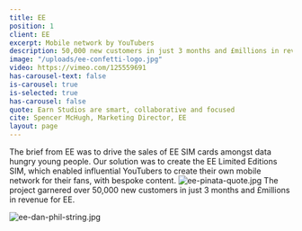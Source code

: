 ```yaml
---
title: EE
position: 1
client: EE
excerpt: Mobile network by YouTubers
description: 50,000 new customers in just 3 months and £millions in revenue for EE
image: "/uploads/ee-confetti-logo.jpg"
video: https://vimeo.com/125559691
has-carousel-text: false
is-carousel: true
is-selected: true
has-carousel: false
quote: Earn Studios are smart, collaborative and focused
cite: Spencer McHugh, Marketing Director, EE
layout: page
---
```


The brief from EE was to drive the sales of EE SIM cards amongst data hungry young people. Our solution was to create the EE Limited Editions SIM, which enabled influential YouTubers to create their own mobile network for their fans, with bespoke content.
![ee-pinata-quote.jpg](/uploads/ee-pinata-quote.jpg)
The project garnered over 50,000 new customers in just 3 months and £millions in revenue for EE.

![ee-dan-phil-string.jpg](/uploads/ee-dan-phil-string.jpg)